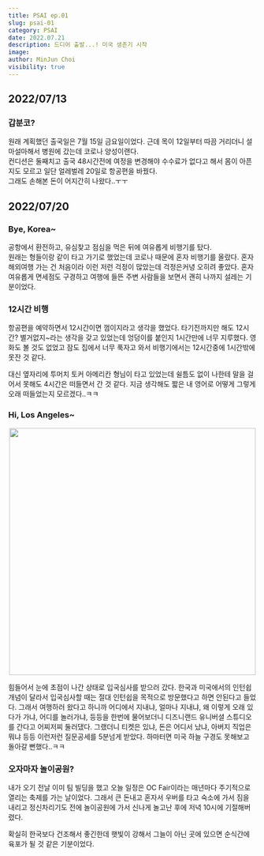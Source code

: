```yaml
---
title: PSAI ep.01
slug: psai-01
category: PSAI
date: 2022.07.21
description: 드디어 출발...! 미국 생존기 시작
image: 
author: MinJun Choi
visibility: true
---
```


## 2022/07/13
### 갑분코?
원래 계획했던 출국일은 7월 15일 금요일이었다. 근데 목이 12일부터 따끔 거리더니 설마설마해서 병원에 갔는데 코로나 양성이랜다. </br>
컨디션은 둘째치고 출국 48시간전에 여정을 변경해야 수수료가 없다고 해서 몸이 아픈지도 모르고 일단 얼레벌레 20일로 항공편을 바꿨다. </br>
그래도 손해본 돈이 어지간히 나왔다..ㅜㅜ

## 2022/07/20
### Bye, Korea~
공항에서 환전하고, 유심찾고 점심을 먹은 뒤에 여유롭게 비행기를 탔다.</br>
원래는 형들이랑 같이 타고 가기로 했었는데 코로나 때문에 혼자 비행기를 올랐다. 혼자 해외여행 가는 건 처음이라 이런 저런 걱정이 많았는데 걱정은커녕 오히려 좋았다. 혼자 여유롭게 면세점도 구경하고 여행에 들뜬 주변 사람들을 보면서 괜히 나까지 설레는 기분이었다. </br>

### 12시간 비행
항공편을 예약하면서 12시간이면 껌이지라고 생각을 했었다. 타기전까지만 해도 12시간? 별거없지~라는 생각을 갖고 있었는데 엉덩이를 붙인지 1시간만에 너무 지루했다. 영화도 볼 것도 없었고 잠도 집에서 너무 푹자고 와서 비행기에서는 12시간중에 1시간밖에 못잔 것 같다. </br>

대신 옆자리에 투머치 토커 아메리칸 형님이 타고 있었는데 쉴틈도 없이 나한테 말을 걸어서 못해도 4시간은 떠들면서 간 것 같다. 지금 생각해도 짧은 내 영어로 어떻게 그렇게 오래 떠들었는지 모르겠다..ㅋㅋ 

### Hi, Los Angeles~
<center>
<img src="/psai-01/01.jpg"  width="500">
</center>

힘들어서 눈에 초점이 나간 상태로 입국심사를 받으러 갔다. 한국과 미국에서의 인턴쉽 개념이 달라서 입국심사할 때는 절대 인턴쉽을 목적으로 방문했다고 하면 안된다고 들었다. 그래서 여행하러 왔다고 하니까 어디에서 지내냐, 얼마나 지내냐, 왜 이렇게 오래 있다가 가냐, 어디를 놀러가냐, 등등을 한번에 물어보더니 디즈니랜드 유니버셜 스튜디오를 간다고 어찌저찌 둘러댔다. 그랬더니 티켓은 있냐, 돈은 어디서 났냐, 아버지 직업은 뭐냐 등등 이런저런 질문공세를 5분넘게 받았다. 하마터면 미국 하늘 구경도 못해보고 돌아갈 뻔했다..ㅋㅋ </br>

### 오자마자 놀이공원?
내가 오기 전날 이미 팀 빌딩을 했고 오늘 일정은 OC Fair이라는 매년마다 주기적으로 열리는 축제를 가는 날이었다. 그래서 큰 돈내고 혼자서 우버를 타고 숙소에 가서 짐을 내리고 정신차리기도 전에 놀이공원에 가서 신나게 놀고난 후에 저녁 10시에 기절해버렸다. </br>

확실히 한국보다 건조해서 좋긴한데 햇빛이 강해서 그늘이 아닌 곳에 있으면 순식간에 육포가 될 것 같은 기분이었다.